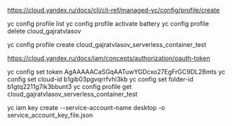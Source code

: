 
https://cloud.yandex.ru/docs/cli/cli-ref/managed-yc/config/profile/create

yc config profile list
yc config profile activate battery
yc config profile delete cloud_gajratvlasov

yc config profile create cloud_gajratvlasov_serverless_container_test

https://cloud.yandex.ru/docs/iam/concepts/authorization/oauth-token

yc config set token AgAAAAACaSGqAATuwYGDcxo27EgFrGC9DL2Bmts
yc config set cloud-id b1gib03pgvqrrfvhl3kb
yc config set folder-id b1gtq2211g7ik3bbunt3
yc config profile get cloud_gajratvlasov_serverless_container_test

yc iam key create --service-account-name desktop -o service_account_key_file.json